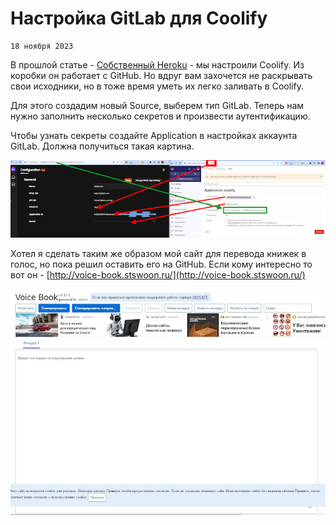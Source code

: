 <!--
{
  "draft": false,
  "tags": ["Программирование"]
}
-->

# Настройка GitLab для Coolify

```blogEnginePageDate
18 ноября 2023
```

В прошлой статье - [Собственный Heroku](../СобственныйHeroku) - мы настроили Coolify. Из коробки он работает с GitHub.
Но вдруг вам захочется не раскрывать свои исходники, но в тоже время уметь их легко заливать в Coolify.

Для этого создадим новый Source, выберем тип GitLab. Теперь нам нужно заполнить несколько секретов и произвести
аутентификацию.

Чтобы узнать секреты создайте Application в настройках аккаунта GitLab. Должна получиться такая картина.

![img.png](img.png)

Хотел я сделать таким же образом мой сайт для перевода книжек в голос, но пока решил оставить его на GitHub. Если кому
интересно то вот он - [http://voice-book.stswoon.ru/](http://voice-book.stswoon.ru/)

![img_1.png](img_1.png)